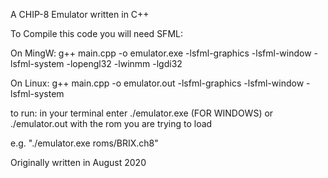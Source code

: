 A CHIP-8 Emulator written in C++

To Compile this code you will need SFML:

On MingW:
g++ main.cpp -o emulator.exe -lsfml-graphics -lsfml-window -lsfml-system -lopengl32 -lwinmm -lgdi32

On Linux:
g++ main.cpp -o emulator.out -lsfml-graphics -lsfml-window -lsfml-system

to run: 
in your terminal enter ./emulator.exe (FOR WINDOWS) or ./emulator.out with the rom you are trying to load

e.g. "./emulator.exe roms/BRIX.ch8"

Originally written in August 2020
